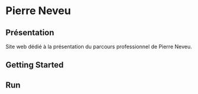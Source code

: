 # Pierre Neveu

## Présentation

Site web dédié à la présentation du parcours professionnel de Pierre Neveu.

## Getting Started

## Run
